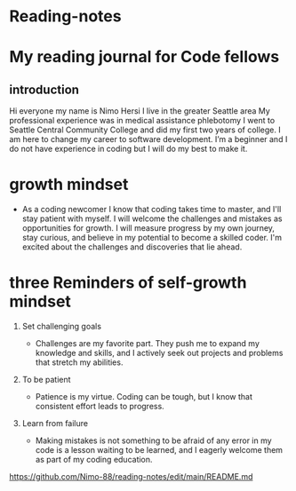 # Reading-notes

# My reading journal for Code fellows
## introduction

Hi everyone my name is Nimo Hersi I live in the greater Seattle area My professional experience was in medical assistance phlebotomy I went to Seattle Central Community College and did my first two years of college. I am here to change my career to software development. I’m a beginner and I do not have experience in coding but I will do my best to make it.


# growth mindset

* As a coding newcomer I know that coding takes time to master, and I'll stay patient with myself. I will welcome the challenges and mistakes as opportunities for growth. I will measure progress by my own journey, stay curious, and believe in my potential to become a skilled coder. I'm excited about the challenges and discoveries that lie ahead.


 # three Reminders of self-growth mindset

1. Set challenging goals
   
     * Challenges are my favorite part. They push me to expand my knowledge and skills, and I actively seek out projects and problems that stretch my abilities. 

  
2. To be patient
 
     * Patience is my virtue. Coding can be tough, but I know that consistent effort leads to progress. 


 3. Learn from failure
  
     * Making mistakes is not something to be afraid of any error in my code is a lesson waiting to be learned, and I eagerly welcome them as part of my coding education.

   
   

https://github.com/Nimo-88/reading-notes/edit/main/README.md

  
